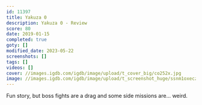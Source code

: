 ```yaml
---
id: 11397
title: Yakuza 0
description: Yakuza 0 - Review
score: 80
date: 2019-01-15
completed: true
goty: []
modified_date: 2023-05-22
screenshots: []
tags: []
videos: []
cover: //images.igdb.com/igdb/image/upload/t_cover_big/co252x.jpg
image: //images.igdb.com/igdb/image/upload/t_screenshot_huge/ssnm1oxeczbjxfvpjzy9.jpg
---
```

Fun story, but boss fights are a drag and some side missions are... weird.